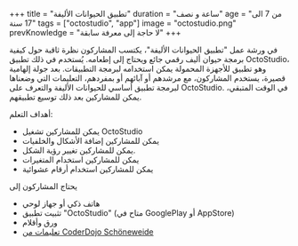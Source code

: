 +++
title = "تطبيق الحيوانات الأليفة"
duration = "ساعة و نصف"
age = "من 7 الى 17 سنة"
tags = ["octostudio", "app"]
image = "octostudio.png"
prevKnowledge = "لا حاجة إلى معرفة سابقة"
+++

في ورشة عمل "تطبيق الحيوانات الأليفة"، يكتسب المشاركون نظرة ثاقبة حول 
كيفية برمجة حيوان أليف رقمي جائع ويحتاج إلى إطعامه. 
يُستخدم في ذلك تطبيق OctoStudio، وهو تطبيق للأجهزة المحمولة يمكن استخدامه لبرمجة التطبيقات. 
بعد جولة إلهامية قصيرة، يستخدم المشاركون، مع مرشدهم أو آبائهم أو بمفردهم، التعليمات التي وضعناها لبرمجة تطبيق أساسي للحيوانات الأليفة والتعرف على OctoStudio. في الوقت المتبقي، يمكن للمشاركين بعد ذلك توسيع تطبيقهم.

أهداف التعلم:
* يمكن للمشاركين تشغيل OctoStudio
* يمكن للمشاركين إضافة الأشكال والخلفيات
* يمكن للمشاركين تغيير رؤية الشكل.
* يمكن للمشاركين استخدام المتغيرات
* يمكن للمشاركين استخدام أرقام عشوائية

يحتاج المشاركون إلى
* هاتف ذكي أو جهاز لوحي
* تثبيت تطبيق "OctoStudio" (متاح في GooglePlay أو AppStore)
* ورق وأقلام
* [تعليمات من CoderDojo Schöneweide](https://coderdojo-schoeneweide.github.io/docs/anleitung-octostudio-haustierapp.pdf)
